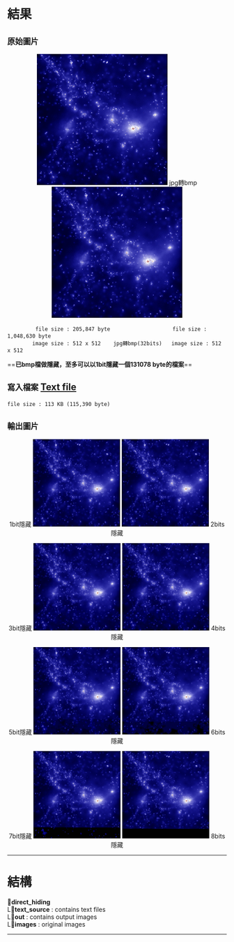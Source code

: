 # 結果
## `原始圖片`
<p align="center">
  <img src="/direct_hiding/images/image.jpg" width="300" alt="original image">
  jpg轉bmp
  <img src="/direct_hiding/images/imgb.bmp" width="300" alt="original image">
</p>

```
         file size : 205,847 byte                    file size : 1,048,630 byte
        image size : 512 x 512    jpg轉bmp(32bits)   image size : 512 x 512
```
==**已bmp檔做隱藏，至多可以以1bit隱藏一個131078 byte的檔案**==


## `寫入檔案` [Text file](/direct_hiding/text_source/secret)
```
file size : 113 KB (115,390 byte)
```

## `輸出圖片`
<p align="center">
  1bit隱藏
  <img src="/direct_hiding/out/out_0.bmp" width="200">  
  <img src="/direct_hiding/out/out_1.bmp" width="200">
  2bits隱藏
</p>
<p align="center">
  3bit隱藏
  <img src="/direct_hiding/out/out_2.bmp" width="200">  
  <img src="/direct_hiding/out/out_3.bmp" width="200">
  4bits隱藏
</p>
<p align="center">
  5bit隱藏
  <img src="/direct_hiding/out/out_4.bmp" width="200">  
  <img src="/direct_hiding/out/out_5.bmp" width="200">
  6bits隱藏
</p>
<p align="center">
  7bit隱藏
  <img src="/direct_hiding/out/out_6.bmp" width="200">  
  <img src="/direct_hiding/out/out_7.bmp" width="200">
  8bits隱藏
</p>


---

# 結構
:file_folder:**direct_hiding**  
  L:file_folder:**text_source** : contains text files  
  L:file_folder:**out** : contains output images  
  L:file_folder:**images** : original images  

---

#

